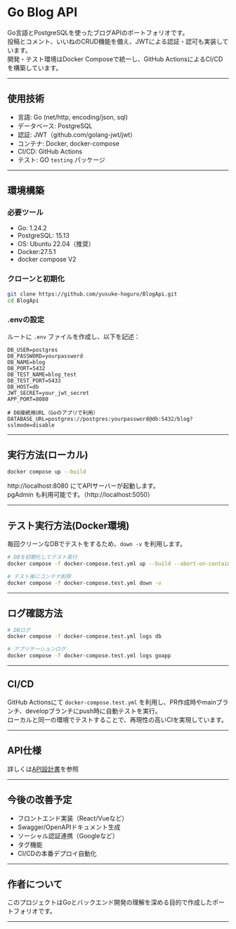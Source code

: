 # Go Blog API

Go言語とPostgreSQLを使ったブログAPIのポートフォリオです。  
投稿とコメント、いいねのCRUD機能を備え、JWTによる認証・認可も実装しています。  
開発・テスト環境はDocker Composeで統一し、GitHub ActionsによるCI/CDを構築しています。

---

## 使用技術

- 言語: Go (net/http, encoding/json, sql)
- データベース: PostgreSQL
- 認証: JWT（github.com/golang-jwt/jwt）
- コンテナ: Docker, docker-compose
- CI/CD: GitHub Actions
- テスト: GO `testing` パッケージ

---

## 環境構築

### 必要ツール

- Go: 1.24.2
- PostgreSQL: 15.13
- OS: Ubuntu 22.04（推奨）
- Docker:27.5.1
- docker compose V2

### クローンと初期化

```bash
git clone https://github.com/yusuke-hoguro/BlogApi.git
cd BlogApi
```

### .envの設定

ルートに `.env` ファイルを作成し、以下を記述：

```env
DB_USER=postgres
DB_PASSWORD=yourpassword
DB_NAME=blog
DB_PORT=5432
DB_TEST_NAME=blog_test
DB_TEST_PORT=5433
DB_HOST=db
JWT_SECRET=your_jwt_secret
APP_PORT=8080

# DB接続用URL（Goのアプリで利用）
DATABASE_URL=postgres://postgres:yourpassword@db:5432/blog?sslmode=disable
```

---

## 実行方法(ローカル)

```bash
docker compose up --build
```

http://localhost:8080 にてAPIサーバーが起動します。  
pgAdmin も利用可能です。（http://localhost:5050）


---

## テスト実行方法(Docker環境)

毎回クリーンなDBでテストをするため、`down -v` を利用します。

```bash
# DBを初期化してテスト実行
docker compose -f docker-compose.test.yml up --build --abort-on-container-exit

# テスト後にコンテナ削除
docker compose -f docker-compose.test.yml down -v
```
---

## ログ確認方法

```bash
# DBログ
docker compose -f docker-compose.test.yml logs db

# アプリケーションログ
docker compose -f docker-compose.test.yml logs goapp
```

---

## CI/CD

GitHub Actionsにて `docker-compose.test.yml` を利用し、PR作成時やmainブランチ、developブランチにpush時に自動テストを実行。  
ローカルと同一の環境でテストすることで、再現性の高いCIを実現しています。

---

## API仕様

詳しくは[API設計書](docs/API_SPEC.md)を参照

---

## 今後の改善予定

- フロントエンド実装（React/Vueなど）
- Swagger/OpenAPIドキュメント生成
- ソーシャル認証連携（Googleなど）
- タグ機能
- CI/CDの本番デプロイ自動化

---

## 作者について

このプロジェクトはGoとバックエンド開発の理解を深める目的で作成したポートフォリオです。

---
